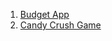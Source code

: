 1. [Budget App](https://gurvinder-codes.github.io/Projects/React-Projects/budget-app)
2. [Candy Crush Game](https://gurvinder-codes.github.io/Projects/React-Projects/candy-crush-game)
